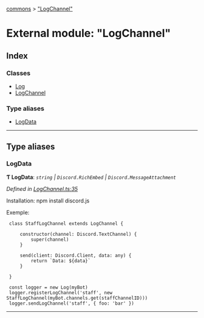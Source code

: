 [commons](../README.md) > ["LogChannel"](../modules/_logchannel_.md)

# External module: "LogChannel"

## Index

### Classes

* [Log](../classes/_logchannel_.log.md)
* [LogChannel](../classes/_logchannel_.logchannel.md)

### Type aliases

* [LogData](_logchannel_.md#logdata)

---

## Type aliases

<a id="logdata"></a>

###  LogData

**Ƭ LogData**: *`string` | `Discord.RichEmbed` | `Discord.MessageAttachment`*

*Defined in [LogChannel.ts:35](https://github.com/Maxime6678/commons/blob/165f217/src/LogChannel.ts#L35)*

Installation: npm install discord.js

Exemple:

```
 class StaffLogChannel extends LogChannel {

     constructor(channel: Discord.TextChannel) {
         super(channel)
     }

     send(client: Discord.Client, data: any) {
         return `Data: ${data}`
     }

 }

 const logger = new Log(myBot)
 logger.registerLogChannel('staff', new StaffLogChannel(myBot.channels.get(staffChannelID)))
 logger.sendLogChannel('staff', { foo: 'bar' })
```

___


